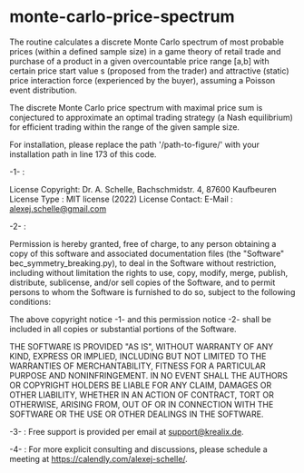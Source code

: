 # monte-carlo-price-spectrum

The routine calculates a discrete Monte Carlo spectrum of most probable prices (within a defined sample size) in a game theory of retail trade and purchase of a product in a given overcountable price range [a,b] with certain price start value s (proposed from the trader) and attractive (static) price interaction force (experienced by the buyer), assuming a Poisson event distribution. 

The discrete Monte Carlo price spectrum with maximal price sum is conjectured to approximate an optimal trading strategy (a Nash equilibrium) for efficient trading within the range of the given sample size.  

For installation, please replace the path '/path-to-figure/' with your installation path in line 173 of this code.

-1- :
 
  License Copyright:  Dr. A. Schelle, Bachschmidstr. 4, 87600 Kaufbeuren 
  License Type :      MIT license (2022)
  License Contact:    E-Mail : alexej.schelle@gmail.com
 
-2- : 

  Permission is hereby granted, free of charge, to any person obtaining a copy of this software and associated documentation files 
  (the "Software" bec_symmetry_breaking.py), to deal in the Software without restriction, including without limitation the rights to use, 
  copy, modify, merge, publish, distribute, sublicense, and/or sell copies of the Software, and to permit persons to whom the Software is 
  furnished to do so, subject to the following conditions:
 
  The above copyright notice -1- and this permission notice -2- shall be included in all copies or substantial portions of the Software.
 
  THE SOFTWARE IS PROVIDED "AS IS", WITHOUT WARRANTY OF ANY KIND, EXPRESS OR IMPLIED, INCLUDING BUT NOT LIMITED TO THE WARRANTIES OF MERCHANTABILITY, 
  FITNESS FOR A PARTICULAR PURPOSE AND NONINFRINGEMENT. IN NO EVENT SHALL THE AUTHORS OR COPYRIGHT HOLDERS BE LIABLE FOR ANY CLAIM, DAMAGES OR OTHER LIABILITY, 
  WHETHER IN AN ACTION OF CONTRACT, TORT OR OTHERWISE, ARISING FROM, OUT OF OR IN CONNECTION WITH THE SOFTWARE OR THE USE OR OTHER DEALINGS IN THE SOFTWARE.

-3- : Free support is provided per email at support@krealix.de. 
   
-4- : For more explicit consulting and discussions, please schedule a meeting at https://calendly.com/alexej-schelle/.  
